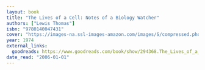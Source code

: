 ```yaml
---
layout: book
title: "The Lives of a Cell: Notes of a Biology Watcher"
authors: ["Lewis Thomas"]
isbn: "9780140047431"
cover: "https://images-na.ssl-images-amazon.com/images/S/compressed.photo.goodreads.com/books/1348684638i/294368.jpg"
year: 1974
external_links:
  goodreads: https://www.goodreads.com/book/show/294368.The_Lives_of_a_Cell
date_read: "2006-01-01"
---
```

